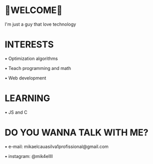 <h1>🎉WELCOME🎉</h1>
I'm just a guy that love technology

<h1>INTERESTS</h1>

• Optimization algorithms

• Teach programming and math

• Web development


<h1>LEARNING</h1>
• JS and C


<h1>DO YOU WANNA TALK WITH ME?</h1>
• e-mail: mikaelcauasilva1profissional@gmail.com

• instagram: @mik4ellll


